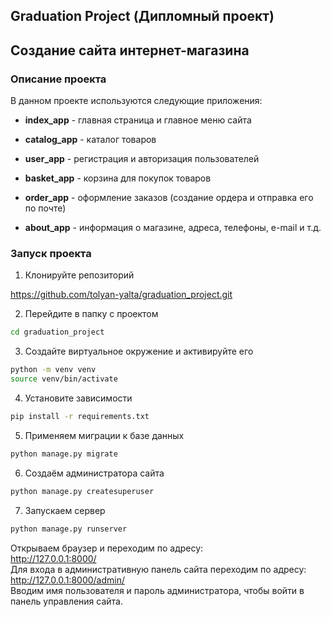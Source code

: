 ## Graduation Project (Дипломный проект)

## Создание сайта интернет-магазина

### Описание проекта

В данном проекте используются следующие приложения:

* **index_app** - главная страница и главное меню сайта

* **catalog_app** - каталог товаров

* **user_app** - регистрация и авторизация пользователей

* **basket_app** - корзина для покупок товаров

* **order_app** - оформление заказов (создание ордера и отправка его по почте)

* **about_app** - информация о магазине, адреса, телефоны, e-mail и т.д.

### Запуск проекта
1. Клонируйте репозиторий

https://github.com/tolyan-yalta/graduation_project.git

2. Перейдите в папку с проектом
```Bash
cd graduation_project
```

3. Создайте виртуальное окружение и активируйте его
```Bash
python -m venv venv
source venv/bin/activate
```

4. Установите зависимости
```Bash
pip install -r requirements.txt
```

5. Применяем миграции к базе данных
```Bash
python manage.py migrate
```

6. Создаём администратора сайта
```Bash
python manage.py createsuperuser
```

7. Запускаем сервер
```Bash
python manage.py runserver
```

Открываем браузер и переходим по адресу:   
http://127.0.0.1:8000/   
Для входа в административную панель сайта переходим по адресу:   
http://127.0.0.1:8000/admin/   
Вводим имя пользователя и пароль администратора, чтобы войти в панель управления сайта.
